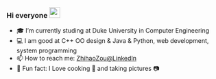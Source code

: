 ### Hi everyone <a href="https://www.gautamkrishnar.com/"><img src="https://media.giphy.com/media/hvRJCLFzcasrR4ia7z/giphy.gif" width="25px"></a>

<!--
**zeee233/zeee233** is a ✨ _special_ ✨ repository because its `README.md` (this file) appears on your GitHub profile.

Here are some ideas to get you started:
-->
- :mortar_board: I’m currently studing at Duke University in Computer Engineering
- :computer: I am good at C++ OO design & Java & Python, web development, system programming
- :mailbox: How to reach me: [ZhihaoZou@LinkedIn](https://www.linkedin.com/in/zhihao-zou/)
- :sparkler: Fun fact: I Love cooking :rice: and taking pictures :camera:

